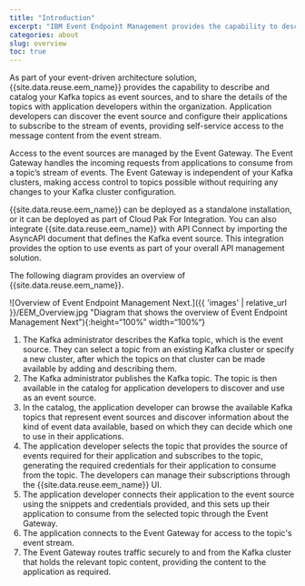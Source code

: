 ```yaml
---
title: "Introduction"
excerpt: "IBM Event Endpoint Management provides the capability to describe and catalog your Kafka event sources, and to socialize them with application developers."
categories: about
slug: overview
toc: true
---
```



As part of your event-driven architecture solution, {{site.data.reuse.eem_name}} provides the capability to describe and catalog your Kafka topics as event sources, and to share the details of the topics with application developers within the organization. Application developers can discover the event source and configure their applications to subscribe to the stream of events, providing self-service access to the message content from the event stream.

Access to the event sources are managed by the Event Gateway. The Event Gateway handles the incoming requests from applications to consume from a topic’s stream of events. The Event Gateway is independent of your Kafka clusters, making access control to topics possible without requiring any changes to your Kafka cluster configuration.

{{site.data.reuse.eem_name}} can be deployed as a standalone installation, or it can be deployed as part of Cloud Pak For Integration. You can also integrate {{site.data.reuse.eem_name}} with API Connect by importing the AsyncAPI document that defines the Kafka event source. This integration provides the option to use events as part of your overall API management solution.

The following diagram provides an overview of {{site.data.reuse.eem_name}}.

![Overview of Event Endpoint Management Next.]({{ 'images' | relative_url }}/EEM_Overview.jpg "Diagram that shows the overview of Event Endpoint Management Next"){:height=“100%” width=“100%“}

1. The Kafka administrator describes the Kafka topic, which is the event source. They can select a topic from an existing Kafka cluster or specify a new cluster, after which the topics on that cluster can be made available by adding and describing them.
2. The Kafka administrator publishes the Kafka topic. The topic is then available in the catalog for application developers to discover and use as an event source.
3. In the catalog, the application developer can browse the available Kafka topics that represent event sources and discover information about the kind of event data available, based on which they can decide which one to use in their applications.
4. The application developer selects the topic that provides the source of events required for their application and subscribes to the topic, generating the required credentials for their application to consume from the topic. The developers can manage their subscriptions through the {{site.data.reuse.eem_name}} UI.
5. The application developer connects their application to the event source using the snippets and credentials provided, and this sets up their application to consume from the selected topic through the Event Gateway.
6. The application connects to the Event Gateway for access to the topic's event stream.
7. The Event Gateway routes traffic securely to and from the Kafka cluster that holds the relevant topic content, providing the content to the application as required.
